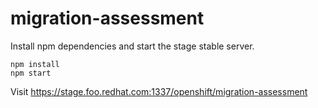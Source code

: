 # migration-assessment
Install npm dependencies and start the stage stable server.

```
npm install
npm start
```

Visit https://stage.foo.redhat.com:1337/openshift/migration-assessment
